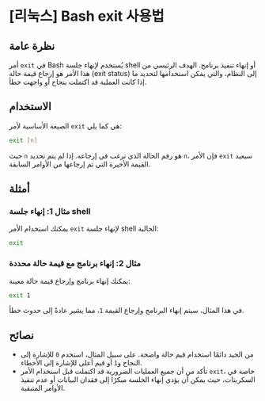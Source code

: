 # [리눅스] Bash exit 사용법

## نظرة عامة
أمر `exit` في Bash يُستخدم لإنهاء جلسة shell أو إنهاء تنفيذ برنامج. الهدف الرئيسي من هذا الأمر هو إرجاع قيمة حالة (exit status) إلى النظام، والتي يمكن استخدامها لتحديد ما إذا كانت العملية قد اكتملت بنجاح أو واجهت خطأ.

## الاستخدام
الصيغة الأساسية لأمر `exit` هي كما يلي:

```bash
exit [n]
```

حيث `n` هو رقم الحالة الذي ترغب في إرجاعه. إذا لم يتم تحديد `n`، فإن الأمر `exit` سيعيد القيمة الأخيرة التي تم إرجاعها من الأوامر السابقة.

## أمثلة
### مثال 1: إنهاء جلسة shell
يمكنك استخدام الأمر `exit` لإنهاء جلسة shell الحالية:

```bash
exit
```

### مثال 2: إنهاء برنامج مع قيمة حالة محددة
يمكنك إنهاء برنامج وإرجاع قيمة حالة معينة:

```bash
exit 1
```

في هذا المثال، سيتم إنهاء البرنامج وإرجاع القيمة `1`، مما يشير عادةً إلى حدوث خطأ.

## نصائح
- من الجيد دائمًا استخدام قيم حالة واضحة. على سبيل المثال، استخدم `0` للإشارة إلى النجاح و`1` أو قيم أعلى للإشارة إلى الأخطاء.
- تأكد من أن جميع العمليات الضرورية قد اكتملت قبل استخدام الأمر `exit`، خاصة في السكربتات، حيث يمكن أن يؤدي إنهاء الجلسة مبكرًا إلى فقدان البيانات أو عدم تنفيذ الأوامر المتبقية.